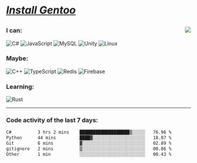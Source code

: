 
<div align="left" style=""> <!--td installgentoo-->

<h1 style="border: none;">
  
 [*Install Gentoo*](https://wiki.gentoo.org/wiki/Handbook:Main_Page)
</h1>


<img align="right" src="https://github-readme-stats.vercel.app/api/top-langs/?username=notdevblue&layout=compact&theme=dark">

### I can:
![C#](https://img.shields.io/badge/c%23-%23239120.svg?style=Flat-square&logo=c-sharp&logoColor=white) ![JavaScript](https://img.shields.io/badge/javascript-%23323330.svg?style=Flat-square&logo=javascript&logoColor=%23F7DF1E) ![MySQL](https://img.shields.io/badge/mysql-%2300f.svg?style=Flat-square&logo=mysql&logoColor=white) ![Unity](https://img.shields.io/badge/unity-%23000000.svg?style=Flat-square&logo=unity&logoColor=white) ![Linux](https://img.shields.io/badge/Linux-FCC624?style=Flat-square&logo=linux&logoColor=black)

### Maybe:
![C++](https://img.shields.io/badge/c++-%2300599C.svg?style=Flat-square&logo=c%2B%2B&logoColor=white) ![TypeScript](https://img.shields.io/badge/typescript-%23007ACC.svg?style=Flat-square&logo=typescript&logoColor=white) ![Redis](https://img.shields.io/badge/redis-%23DD0031.svg?style=Flat-square&logo=redis&logoColor=white) ![Firebase](https://img.shields.io/badge/Firebase-039BE5?style=Flat-square&logo=Firebase&logoColor=white) 

### Learning:
![Rust](https://img.shields.io/badge/rust-%23000000.svg?style=Flat-square&logo=rust&logoColor=white)
  
</div> <!--td installgentoo-->

---

### Code activity of the last 7 days:

<!--START_SECTION:waka-->

```txt
C#          3 hrs 2 mins    ███████████████████▒░░░░░   76.96 %
Python      44 mins         ████▓░░░░░░░░░░░░░░░░░░░░   18.87 %
Git         6 mins          ▓░░░░░░░░░░░░░░░░░░░░░░░░   02.89 %
gitignore   2 mins          ▒░░░░░░░░░░░░░░░░░░░░░░░░   00.86 %
Other       1 min           ░░░░░░░░░░░░░░░░░░░░░░░░░   00.43 %
```

<!--END_SECTION:waka-->
